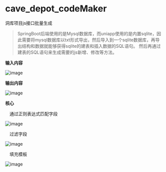 # cave_depot_codeMaker
洞库项目js接口批量生成

> SpringBoot后端使用的是Mysql数据库，而uniapp使用的是内置sqlite，因此需要将mysql数据库以txt形式导出，然后导入到一个sqlite数据库，再导出结构和数据就能够获得sqlite的建表和插入数据的SQL语句。
> 然后再通过建表的SQL语句来生成需要的js新增、修改等方法。

**输入内容**

![image](https://github.com/erlo-shrlok/cave_depot_codeMaker/assets/57678321/6d654676-23fd-42ca-a8ec-09036aee371f)

**输出内容**

![image](https://github.com/erlo-shrlok/cave_depot_codeMaker/assets/57678321/b4a21ce3-240f-4528-9461-f6bc52201eca)

**核心**

&emsp;通过正则表达式匹配字段

![image](https://github.com/erlo-shrlok/cave_depot_codeMaker/assets/57678321/73b1059e-3f22-4a49-b26e-19f4c98d2ff7)

&emsp;过滤字段

![image](https://github.com/erlo-shrlok/cave_depot_codeMaker/assets/57678321/e54b3270-a3bf-4cb0-a8a3-f1f871375eee)

&emsp;填充模板

![image](https://github.com/erlo-shrlok/cave_depot_codeMaker/assets/57678321/80a2a98d-c2f0-43ed-9e25-6a20d12209c0)
